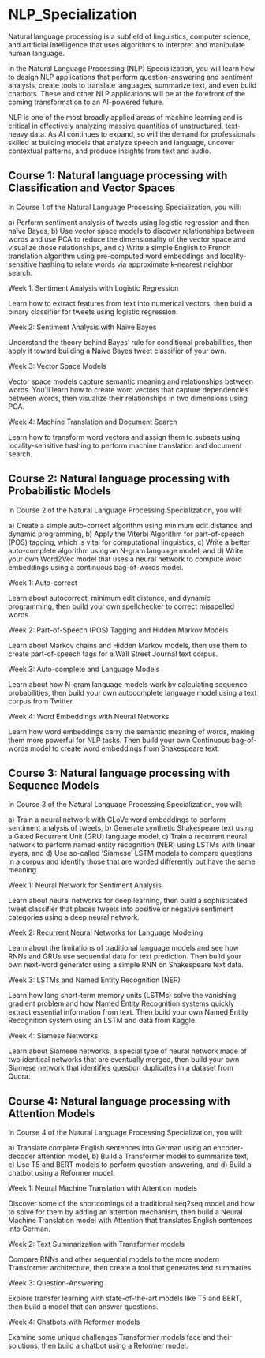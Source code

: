 # NLP_Specialization

Natural language processing is a subfield of linguistics, computer science, and artificial intelligence that uses algorithms to interpret and manipulate human language.

In the Natural Language Processing (NLP) Specialization, you will learn how to design NLP applications that perform question-answering and sentiment analysis, create tools to translate languages, summarize text, and even build chatbots. These and other NLP applications will be at the forefront of the coming transformation to an AI-powered future.

NLP is one of the most broadly applied areas of machine learning and is critical in effectively analyzing massive quantities of unstructured, text-heavy data. As AI continues to expand, so will the demand for professionals skilled at building models that analyze speech and language, uncover contextual patterns, and produce insights from text and audio.

## Course 1: Natural language processing with Classification and Vector Spaces

In Course 1 of the Natural Language Processing Specialization, you will:

a) Perform sentiment analysis of tweets using logistic regression and then naïve Bayes,
b) Use vector space models to discover relationships between words and use PCA to reduce the dimensionality of the vector space and visualize those relationships, and
c) Write a simple English to French translation algorithm using pre-computed word embeddings and locality-sensitive hashing to relate words via approximate k-nearest neighbor search.

Week 1: Sentiment Analysis with Logistic Regression

Learn how to extract features from text into numerical vectors, then build a binary classifier for tweets using logistic regression.

Week 2: Sentiment Analysis with Naïve Bayes

Understand the theory behind Bayes’ rule for conditional probabilities, then apply it toward building a Naive Bayes tweet classifier of your own.

Week 3: Vector Space Models

Vector space models capture semantic meaning and relationships between words. You’ll learn how to create word vectors that capture dependencies between words, then visualize their relationships in two dimensions using PCA.

Week 4: Machine Translation and Document Search

Learn how to transform word vectors and assign them to subsets using locality-sensitive hashing to perform machine translation and document search.

## Course 2: Natural language processing with Probabilistic Models

In Course 2 of the Natural Language Processing Specialization, you will:

a) Create a simple auto-correct algorithm using minimum edit distance and dynamic programming,
b) Apply the Viterbi Algorithm for part-of-speech (POS) tagging, which is vital for computational linguistics,
c) Write a better auto-complete algorithm using an N-gram language model, and
d) Write your own Word2Vec model that uses a neural network to compute word embeddings using a continuous bag-of-words model.

Week 1: Auto-correct

Learn about autocorrect, minimum edit distance, and dynamic programming, then build your own spellchecker to correct misspelled words.

Week 2: Part-of-Speech (POS) Tagging and Hidden Markov Models

Learn about Markov chains and Hidden Markov models, then use them to create part-of-speech tags for a Wall Street Journal text corpus.

Week 3: Auto-complete and Language Models

Learn about how N-gram language models work by calculating sequence probabilities, then build your own autocomplete language model using a text corpus from Twitter.

Week 4: Word Embeddings with Neural Networks

Learn how word embeddings carry the semantic meaning of words, making them more powerful for NLP tasks. Then build your own Continuous bag-of-words model to create word embeddings from Shakespeare text.

## Course 3: Natural language processing with Sequence Models

In Course 3 of the Natural Language Processing Specialization, you will:

a) Train a neural network with GLoVe word embeddings to perform sentiment analysis of tweets,
b) Generate synthetic Shakespeare text using a Gated Recurrent Unit (GRU) language model,
c) Train a recurrent neural network to perform named entity recognition (NER) using LSTMs with linear layers, and
d) Use so-called ‘Siamese’ LSTM models to compare questions in a corpus and identify those that are worded differently but have the same meaning.

Week 1: Neural Network for Sentiment Analysis

Learn about neural networks for deep learning, then build a sophisticated tweet classifier that places tweets into positive or negative sentiment categories using a deep neural network.

Week 2: Recurrent Neural Networks for Language Modeling

Learn about the limitations of traditional language models and see how RNNs and GRUs use sequential data for text prediction. Then build your own next-word generator using a simple RNN on Shakespeare text data.

Week 3: LSTMs and Named Entity Recognition (NER)

Learn how long short-term memory units (LSTMs) solve the vanishing gradient problem and how Named Entity Recognition systems quickly extract essential information from text. Then build your own Named Entity Recognition system using an LSTM and data from Kaggle.

Week 4: Siamese Networks

Learn about Siamese networks, a special type of neural network made of two identical networks that are eventually merged, then build your own Siamese network that identifies question duplicates in a dataset from Quora.

## Course 4: Natural language processing with Attention Models

In Course 4 of the Natural Language Processing Specialization, you will:

a) Translate complete English sentences into German using an encoder-decoder attention model,
b) Build a Transformer model to summarize text,
c) Use T5 and BERT models to perform question-answering, and
d) Build a chatbot using a Reformer model.

Week 1: Neural Machine Translation with Attention models

Discover some of the shortcomings of a traditional seq2seq model and how to solve for them by adding an attention mechanism, then build a Neural Machine Translation model with Attention that translates English sentences into German.

Week 2: Text Summarization with Transformer models

Compare RNNs and other sequential models to the more modern Transformer architecture, then create a tool that generates text summaries.

Week 3: Question-Answering

Explore transfer learning with state-of-the-art models like T5 and BERT, then build a model that can answer questions.

Week 4: Chatbots with Reformer models

Examine some unique challenges Transformer models face and their solutions, then build a chatbot using a Reformer model.
